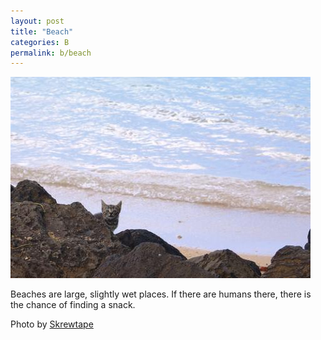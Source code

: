 ```yaml
---
layout: post
title: "Beach"
categories: B
permalink: b/beach
---
```


<img src="/images/b/beach.jpg">

Beaches are large, slightly wet places. If there are humans there, there is the chance of finding a snack.

Photo by <a href="http://www.flickr.com/photos/skrewtape/3907829795/">Skrewtape</a>